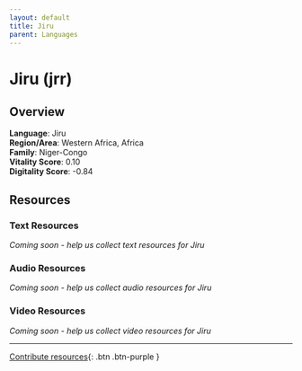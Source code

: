 ```yaml
---
layout: default
title: Jiru
parent: Languages
---
```


# Jiru (jrr)

## Overview

**Language**: Jiru  
**Region/Area**: Western Africa, Africa  
**Family**: Niger-Congo  
**Vitality Score**: 0.10  
**Digitality Score**: -0.84  

## Resources

### Text Resources
*Coming soon - help us collect text resources for Jiru*

### Audio Resources
*Coming soon - help us collect audio resources for Jiru*

### Video Resources
*Coming soon - help us collect video resources for Jiru*

---

[Contribute resources](https://fairtrain.github.io/){: .btn .btn-purple }

